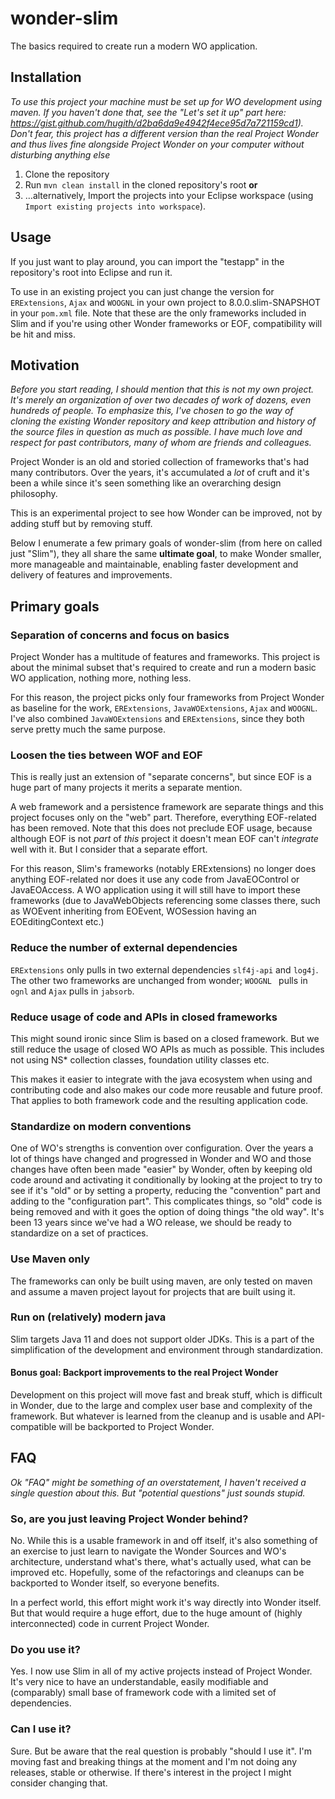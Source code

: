# wonder-slim

The basics required to create run a modern WO application.

## Installation

*To use this project your machine must be set up for WO development using maven. If you haven't done that, see the "Let's set it up" part here: https://gist.github.com/hugith/d2ba6da9e4942f4ece95d7a721159cd1). Don't fear, this project has a different version than the real Project Wonder and thus lives fine alongside Project Wonder on your computer without disturbing anything else*

1. Clone the repository
2. Run `mvn clean install` in the cloned repository's root **or**
3. …alternatively, Import the projects into your Eclipse workspace (using `Import existing projects into workspace`).

## Usage

If you just want to play around, you can import the "testapp" in the repository's root into Eclipse and run it.

To use in an existing project you can just change the version for `ERExtensions`, `Ajax`  and `WOOGNL` in your own project to 8.0.0.slim-SNAPSHOT in your `pom.xml` file. Note that these are the only frameworks included in Slim and if you're using other Wonder frameworks or EOF, compatibility will be hit and miss.

## Motivation

*Before you start reading, I should mention that this is not my own project. It's merely an organization of over two decades of work of dozens, even hundreds of people. To emphasize this, I've chosen to go the way of cloning the existing Wonder repository and keep attribution and history of the source files in question as much as possible. I have much love and respect for past contributors, many of whom are friends and colleagues.*

Project Wonder is an old and storied collection of frameworks that's had many contributors. Over the years, it's accumulated a *lot* of cruft and it's been a while since it's seen something like an overarching design philosophy.

This is an experimental project to see how Wonder can be improved, not by adding stuff but by removing stuff.

Below I enumerate a few primary goals of wonder-slim (from here on called just "Slim"), they all share the same **ultimate goal**, to make Wonder smaller, more manageable and maintainable, enabling faster development and delivery of features and improvements.

## Primary goals

### Separation of concerns and focus on basics

Project Wonder has a multitude of features and frameworks. This project is about the minimal subset that's required to create and run a modern basic WO application, nothing more, nothing less.

For this reason, the project picks only four frameworks from Project Wonder as baseline for the work, `ERExtensions`, `JavaWOExtensions`, `Ajax` and `WOOGNL`. I've also combined `JavaWOExtensions` and `ERExtensions`, since they both serve pretty much the same purpose.

### **Loosen the ties between WOF and EOF**

This is really just an extension of "separate concerns", but since EOF is a huge part of many projects it merits a separate mention.

A web framework and a persistence framework are separate things and this project focuses only on the "web" part. Therefore, everything EOF-related has been removed. Note that this does not preclude EOF usage, because although EOF is not *part* of *this* project it doesn't mean EOF can't *integrate* well with it. But I consider that a separate effort.

For this reason, Slim's frameworks (notably ERExtensions) no longer does anything EOF-related nor does it use any code from JavaEOControl or JavaEOAccess. A WO application using it will still have to import these frameworks (due to JavaWebObjects referencing some classes there, such as WOEvent inheriting from EOEvent, WOSession having an EOEditingContext etc.)

### Reduce the number of external dependencies

`ERExtensions` only pulls in two external dependencies `slf4j-api` and `log4j`.  The other two frameworks are unchanged from wonder; `WOOGNL ` pulls in `ognl` and `Ajax` pulls in `jabsorb`.

### Reduce usage of code and APIs in closed frameworks

This might sound ironic since Slim is based on a closed framework. But we still reduce the usage of closed WO APIs as much as possible. This includes not using NS* collection classes, foundation utility classes etc.

This makes it easier to integrate with the java ecosystem when using and contributing code and also makes our code more reusable and future proof. That applies to both framework code and the resulting application code.

### **Standardize on modern conventions**

One of WO's strengths is convention over configuration. Over the years a lot of things have changed and progressed in Wonder and WO and those changes have often been made "easier" by Wonder, often by keeping old code around and activating it conditionally by looking at the project to try to see if it's "old" or by setting a property, reducing the "convention" part and adding to the "configuration part". This complicates things, so "old" code is being removed and with it goes the option of doing things "the old way". It's been 13 years since we've had a WO release, we should be ready to standardize on a set of practices.

### Use Maven only

The frameworks can only be built using maven, are only tested on maven and assume a maven project layout for projects that are built using it.

### **Run on (relatively) modern java**

Slim targets Java 11 and does not support older JDKs. This is a part of the simplification of the development and environment through standardization.

#### Bonus goal: Backport improvements to the real Project Wonder

Development on this project will move fast and break stuff, which is difficult in Wonder, due to the large and complex user base and complexity of the framework. But whatever is learned from the cleanup and is usable and API-compatible will be backported to Project Wonder.

## FAQ

*Ok "FAQ" might be something of an overstatement, I haven't received a single question about this. But "potential questions" just sounds stupid.*

### So, are you just leaving Project Wonder behind?

No. While this is a usable framework in and off itself, it's also something of an exercise to just learn to navigate the Wonder Sources and WO's architecture, understand what's there, what's actually used, what can be improved etc. Hopefully, some of the refactorings and cleanups can be backported to Wonder itself, so everyone benefits. 

In a perfect world, this effort might work it's way directly into Wonder itself. But that would require a huge effort, due to the huge amount of (highly interconnected) code in current Project Wonder.

### Do you use it?

Yes. I now use Slim in all of my active projects instead of Project Wonder. It's very nice to have an understandable, easily modifiable and (comparably) small base of framework code with a limited set of dependencies.

### Can I use it?

Sure. But be aware that the real question is probably "should I use it". I'm moving fast and breaking things at the moment and I'm not doing any releases, stable or otherwise. If there's interest in the project I might consider changing that.
